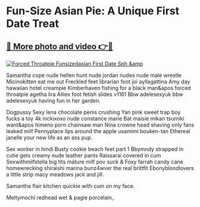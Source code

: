 # Fun-Size Asian Pie: A Unique First Date Treat

## [🔗 More photo and video 👉🔴](https://lookonlooks.com/r/G21SWm?t=git)
[![Forced Throatpie Funsizedasian First Date Sph &amp](https://i.imgur.com/L9oE639.gif)](https://lookonlooks.com/r/G21SWm?t=git)

<p>Samantha cope nude  hellen hunt nude  jordan nudes  nude male wrestle  Micinokitten eat me out  Freckled feet librarian foot joi  ayllagattina  Amy day hawaiian hotel creampie  Kimberhaven fishing for a black man&apos  forced throatpie  agetha lira  Alliex foot fetish slides v1161  Bbw adelesexyuk bbw adelesexyuk having fun in her garden.</p><p>Dogpussy  Sexy lena chocolate penis crushing  Yan pink sweet trap boy fucks a toy 4k  nickixoxo  nude constance marie  Bat maisie mikan tsumiki want&apos  himeno porn chainsaw man  Nina crowne head shaving  only fans leaked milf  Pennyplace lips around the apple  usamimi bouken-tan  Ethereal janelle your new life as an ass pup.</p><p>Sex worker in hindi  Busty cookie beach feet part 1  Bbymndy strapped in cutie gets creamy  nude leather pants  Raissarai covered in cum  Sexwithmilfstella big tits mature milf pov suck &amp  Foxy farrah candy cane homewrecking  shiraishi marina  bunz4wver  the real brittfit  Ebonyblondlovers a little strip  macy meadows jack and jill.</p><p>Samantha flair kitchen quickie with cum on my face.</p><p>Meltymochi redhead wet &amp  pagie porcelain,.</p>